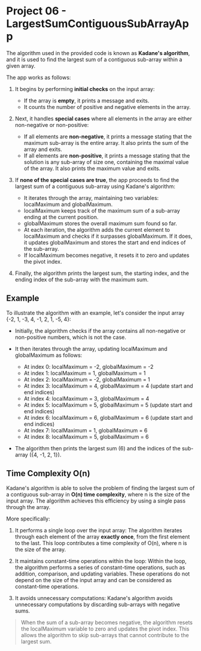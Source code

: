 # Project 06 - LargestSumContiguousSubArrayApp

The algorithm used in the provided code is known as **Kadane's algorithm**, and it is used to find the largest sum of a contiguous sub-array within a given array.

The app works as follows:

1.  It begins by performing **initial checks** on the input array:

    -   If the array is **empty**, it prints a message and exits.
    -   It counts the number of positive and negative elements in the array.

2.  Next, it handles **special cases** where all elements in the array are either non-negative or non-positive:

    -   If all elements are **non-negative**, it prints a message stating that the maximum sub-array is the entire array. It also prints the sum of the array and exits.
    -   If all elements are **non-positive**, it prints a message stating that the solution is any sub-array of size one, containing the maximal value of the array. It also prints the maximum value and exits.

3.  If **none of the special cases are true**, the app proceeds to find the largest sum of a contiguous sub-array using Kadane's algorithm:

    -   It iterates through the array, maintaining two variables: localMaximum and globalMaximum.
    -   localMaximum keeps track of the maximum sum of a sub-array ending at the current position.
    -   globalMaximum stores the overall maximum sum found so far.
    -   At each iteration, the algorithm adds the current element to localMaximum and checks if it surpasses globalMaximum. If it does, it updates globalMaximum and stores the start and end indices of the sub-array.
    -   If localMaximum becomes negative, it resets it to zero and updates the pivot index.

4.  Finally, the algorithm prints the largest sum, the starting index, and the ending index of the sub-array with the maximum sum.


## Example

To illustrate the algorithm with an example, let's consider the input array {-2, 1, -3, 4, -1, 2, 1, -5, 4}:

-   Initially, the algorithm checks if the array contains all non-negative or non-positive numbers, which is not the case.

-   It then iterates through the array, updating localMaximum and globalMaximum as follows:

    -   At index 0: localMaximum = -2, globalMaximum = -2
    -   At index 1: localMaximum = 1, globalMaximum = 1
    -   At index 2: localMaximum = -2, globalMaximum = 1
    -   At index 3: localMaximum = 4, globalMaximum = 4 (update start and end indices)
    -   At index 4: localMaximum = 3, globalMaximum = 4
    -   At index 5: localMaximum = 5, globalMaximum = 5 (update start and end indices)
    -   At index 6: localMaximum = 6, globalMaximum = 6 (update start and end indices)
    -   At index 7: localMaximum = 1, globalMaximum = 6
    -   At index 8: localMaximum = 5, globalMaximum = 6
-   The algorithm then prints the largest sum (6) and the indices of the sub-array ({4, -1, 2, 1}).


## Time Complexity O(n)

Kadane's algorithm is able to solve the problem of finding the largest sum of a contiguous sub-array in **O(n) time complexity**, where n is the size of the input array. The algorithm achieves this efficiency by using a single pass through the array.

More specifically:

1.  It performs a single loop over the input array: The algorithm iterates through each element of the array **exactly once**, from the first element to the last. This loop contributes a time complexity of O(n), where n is the size of the array.

2.  It maintains constant-time operations within the loop: Within the loop, the algorithm performs a series of constant-time operations, such as addition, comparison, and updating variables. These operations do not depend on the size of the input array and can be considered as constant-time operations.

3.  It avoids unnecessary computations: Kadane's algorithm avoids unnecessary computations by discarding sub-arrays with negative sums.
> When the sum of a sub-array becomes negative, the algorithm resets the localMaximum variable to zero and updates the pivot index.
This allows the algorithm to skip sub-arrays that cannot contribute to the largest sum.
   